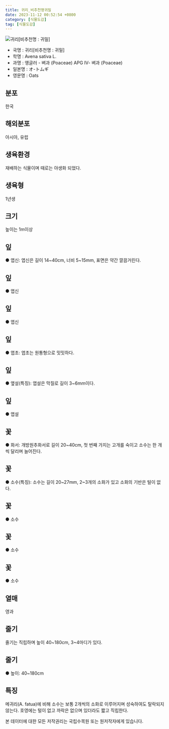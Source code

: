 ```yaml
---
title: 귀리_비추천명귀밀
date: 2023-11-12 00:52:54 +0800
category: [식물도감]
tag: [식물도감]
---
```




![귀리[비추천명 : 귀밀]](/fileUpload/plants/basic/Gramineae/Avena/14306/14306_1_th2.JPG)
- 국명 : 귀리[비추천명 : 귀밀]
- 학명 : Avena sativa L.
- 과명 : 앵글러 - 벼과 (Poaceae) APG Ⅳ- 벼과 (Poaceae)
- 일본명 : オ-トムギ
- 영문명 : Oats


## 분포
한국
## 해외분포
아시아, 유럽
## 생육환경
재배하는 식물이며 때로는 야생화 되었다.
## 생육형
1년생
## 크기
높이는 1m이상
## 잎
● 엽신: 엽신은 길이 14~40cm, 너비 5~15mm, 표면은 약간 깔끔거린다.
## 잎
● 엽신
## 잎
● 엽신
## 잎
● 엽초: 엽초는 원통형으로 밋밋하다.
## 잎
● 옆설(특징): 엽설은 막질로 길이 3~6mm이다.
## 잎
● 엽설
## 꽃
● 화서: 개방원추화서로 길이 20~40cm, 첫 번째 가지는 고개를 숙이고 소수는 한 개씩 달리며 늘어진다.
## 꽃
● 소수(특징): 소수는 길이 20~27mm, 2~3개의 소화가 있고 소화의 기반은 털이 없다.
## 꽃
● 소수
## 꽃
● 소수
## 꽃
● 소수
## 열매
영과
## 줄기
줄기는 직립하며 높이 40~180cm, 3~4마디가 있다.
## 줄기
● 높이: 40~180cm
## 특징
메귀리(A. fatua)에 비해 소수는 보통 2개씩의 소화로 이루어지며 성숙하여도 탈락되지 않는다. 호영에는 털이 없고 까락은 없으며 있더라도 짧고 직립한다.






본 데이터에 대한 모든 저작권리는 국립수목원 또는 원저작자에게 있습니다.
